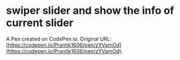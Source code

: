 # swiper slider and show the info of current slider

A Pen created on CodePen.io. Original URL: [https://codepen.io/Prantik1606/pen/zYVamOd](https://codepen.io/Prantik1606/pen/zYVamOd).

